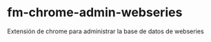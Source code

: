 fm-chrome-admin-webseries
=========================

Extensión de chrome para administrar la base de datos de webseries
